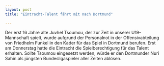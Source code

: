 ```yaml
---
layout: post
title: "Eintracht-Talent fährt mit nach Dortmund"

---
```


Der erst 16 Jahre alte Juvhel Tsoumou, der zur Zeit in unserer U19-Mannschaft spielt, wurde aufgrund der Personalnot in der Offensivabteilung von Friedhelm Funkel in den Kader für das Spiel in Dortmund berufen. Erst am Donnerstag hatte die Eintracht die Spielberechtigung für das Talent erhalten. Sollte Tsoumou eingesetzt werden, würde er den Dortmunder Nuri Sahin als jüngsten Bundesligaspieler aller Zeiten ablösen.


